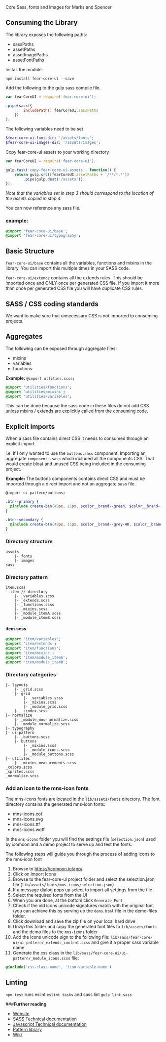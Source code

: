 
Core Sass, fonts and images for Marks and Spencer

## Consuming the Library

The library exposes the following paths:

* sassPaths
* assetPaths
* assetImagePaths
* assetFontPaths

Install the module:

```
npm install fear-core-ui --save
```

Add the following to the gulp sass compile file.

```javascript
var fearCoreUI = require('fear-core-ui');

.pipe(sass({
        includePaths: fearCoreUI.sassPaths
    })
);
```

The following variables need to be set

```sass
$fear-core-ui-font-dir: '/assets/fonts';
$fear-core-ui-images-dir: '/assets/images';
```

Copy fear-core-ui assets to your working directory

```javascript
var fearCoreUI = require('fear-core-ui');

gulp.task('copy-fear-core-ui-assets', function() {
    return gulp.src([fearCoreUI.assetPaths + '/**/*.*'])
        .pipe(gulp.dest('/assets'));
});
```

*Note that the variables set in step 3 should correspond to the location of the assets copied in step 4.*

You can now reference any sass file.

### example:
```sass
@import 'fear-core-ui/base';
@import 'fear-core-ui/typography';
```

## Basic Structure

`fear-core-ui/base` contains all the variables, functions and mixins in the library. 
You can import this multiple times in your SASS code.

`fear-core-ui/extends` contains all the extends rules. 
This should be imported once and ONLY once per generated CSS file. If you import it more than once per generated CSS file you will have duplicate CSS rules.

## SASS / CSS coding standards

We want to make sure that unnecessary CSS is not imported to consuming projects.

## Aggregates
The following can be exposed through aggregate files:

* mixins
* variables
* functions

**Example:** 
`@import utlities.scss;`

```sass
@import 'utilities/functions';
@import 'utilities/mixins';
@import 'utilities/variables';
```
  
This can be done because the sass code in these files do not add CSS unless mixins / extends are explicitly called from the consuming code.

## Explicit imports

When a sass file contains direct CSS it needs to consumed through an explicit import. 

i.e. If I only wanted to use the `buttons.sass` component. Importing an aggregate `components.sass` 
which included all the components CSS. That would create bloat and unused CSS being included in the consuming project.
 
**Example:**
The buttons components contains direct CSS and must be imported through a direct import and not an aggregate sass file.

`@import ui-pattern/buttons;`

```sass
.btn--primary {
  @include create-btn(40px, 15px, $color__brand--green, $color__brand--dark-grey, $color__brand--background-grey, $color__brand--light-grey);
}

.btn--secondary {
  @include create-btn(40px, 15px, $color__brand--grey-40, $color__brand--dark-grey, $color__brand--background-grey, $color__brand--light-grey);
}
```

### Directory structure

```
assets
    |- fonts
    |- images
sass
```

### Directory pattern
```
item.scss
- item // directory
    |- _variables.scss
    |- _extends.scss
    |- _functions.scss
    |- _mixins.scss
    |- _module_itemA.scss
    |- _module_itemB.scss
```

#### item.scss
```sass
@import 'item/variables';
@import 'item/extends';
@import 'item/functions';
@import 'item/mixins';
@import 'item/module_itemA';
@import 'item/module_itemB';
```

### Directory categories
```
|- layouts
    |- _grid.scss
    |- grid
        |- _variables.scss        
        |- _mixins.scss        
        |- _module_grid.scss        
    |- _zindex.scss
|- normalize
    |- _module_mns-normalize.scss
    |- _module_normalize.scss
|- typography
|- ui-pattern
    |- _buttons.scss
    |- buttons
        |- _mixins.scss
        |- _module_icons.scss
        |- _module_buttons.scss
|- utilites
    |- _mixins_measurements.scss
_colors.scss
_sprites.scss
_normalize.scss
```

### Add an icon to the mns-icon fonts
The mns-icons fonts are located in the `lib/assets/fonts` directory.  The font directory contains the generated mns-icon fonts:
- mns-icons.eot
- mns-icons.svg
- mns-icons.ttf
- mns-icons.woff

In the `mns-icons` folder you will find the settings file (`selection.json`) used by icomoon and a demo project to serve up and test the fonts:

The following steps will guide you through the process of adding icons to the mns-icon font

1. Browse to https://icomoon.io/app/
2. Click on Import Icons
3. Browse to the fear-core-ui project folder and select the selection.json file (`lib/assets/fonts/mns-icons/selection.json`)
4. If a message dialog pops up select to import all settings from the file
5. Select the required fonts from the UI
6. When you are done, at the bottom click `Generate Font`
7. Check if the old icons unicode signatures match with the original font (you can achieve this by serving up the `demo.html` file in the demo-files folder.
8. Click download and save the zip file on your local hard drive
9. Unzip this folder and copy the generated font files to `lib/assets/fonts` and the demo files to the `mns-icons` folder
10. Add the icons unicode sign to the following file: `lib/sass/fear-core-ui/ui-pattern/_extends_content.scss` and give it a proper sass variable name
11. Generate the css class in the `lib/sass/fear-core-ui/ui-pattern/_module_icons.scss` file:
```scss
@include('css-class-name', 'icon-variable-name')
```

## **Linting**
```npm test``` runs eslint ```eslint tasks``` and sass lint ```gulp lint-sass```

###**Further reading**

* [Website](http://digitalinnovation.github.io/fear-core)
* [SASS Technical documentation](http://digitalinnovation.github.io/fear-core-ui/docs/sass)
* [Javascript Technical documentation](http://digitalinnovation.github.io/fear-core-ui/docs/mns-core-ui)
* [Pattern library](http://patternlibrary.auto.devops.mnscorp.net/#/Core)
* [Wiki](https://github.com/DigitalInnovation/fear-core/wiki)
 
